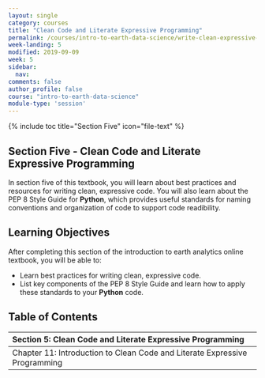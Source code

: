 ```yaml
---
layout: single
category: courses
title: "Clean Code and Literate Expressive Programming"
permalink: /courses/intro-to-earth-data-science/write-clean-expressive-code/
week-landing: 5
modified: 2019-09-09
week: 5
sidebar:
  nav:
comments: false
author_profile: false
course: "intro-to-earth-data-science"
module-type: 'session'
---
```


{% include toc title="Section Five" icon="file-text" %}

<div class="notice--info" markdown="1">

## <i class="fa fa-ship" aria-hidden="true"></i> Section Five - Clean Code and Literate Expressive Programming

In section five of this textbook, you will learn about best practices and resources for writing clean, expressive code. You will also learn about the PEP 8 Style Guide for **Python**, which provides useful standards for naming conventions and organization of code to support code readibility. 

## <i class="fa fa-graduation-cap" aria-hidden="true"></i> Learning Objectives

After completing this section of the introduction to earth analytics online textbook, you will be able to:

* Learn best practices for writing clean, expressive code. 
* List key components of the PEP 8 Style Guide and learn how to apply these standards to your **Python** code.

</div>


## <i class="fa fa-calendar-check-o" aria-hidden="true"></i> Table of Contents

| Section 5: Clean Code and Literate Expressive Programming |
|:----------------------------------------------------------|
| Chapter 11: Introduction to Clean Code and Literate Expressive Programming            | 

